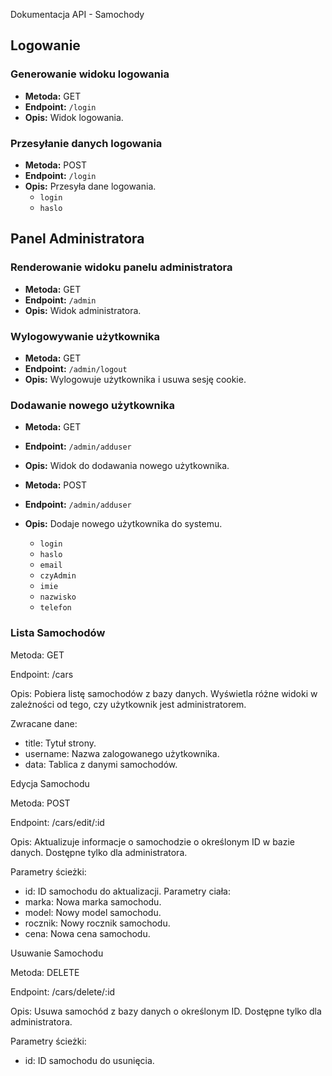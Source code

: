 Dokumentacja API - Samochody
## Logowanie

### Generowanie widoku logowania

- **Metoda:** GET
- **Endpoint:** `/login`
- **Opis:** Widok logowania.

### Przesyłanie danych logowania

- **Metoda:** POST
- **Endpoint:** `/login`
- **Opis:** Przesyła dane logowania.
  - `login`
  - `haslo`

## Panel Administratora

### Renderowanie widoku panelu administratora

- **Metoda:** GET
- **Endpoint:** `/admin`
- **Opis:** Widok administratora.

### Wylogowywanie użytkownika

- **Metoda:** GET
- **Endpoint:** `/admin/logout`
- **Opis:** Wylogowuje użytkownika i usuwa sesję cookie.

### Dodawanie nowego użytkownika

- **Metoda:** GET
- **Endpoint:** `/admin/adduser`
- **Opis:** Widok do dodawania nowego użytkownika.

- **Metoda:** POST
- **Endpoint:** `/admin/adduser`
- **Opis:** Dodaje nowego użytkownika do systemu.
  - `login`
  - `haslo`
  - `email`
  - `czyAdmin`
  - `imie`
  - `nazwisko`
  - `telefon`

### Lista Samochodów
Metoda: GET

Endpoint: /cars

Opis: Pobiera listę samochodów z bazy danych. Wyświetla różne widoki w zależności od tego, czy użytkownik jest administratorem.

Zwracane dane:
* title: Tytuł strony.
* username: Nazwa zalogowanego użytkownika.
* data: Tablica z danymi samochodów.
  
Edycja Samochodu

Metoda: POST

Endpoint: /cars/edit/:id

Opis: Aktualizuje informacje o samochodzie o określonym ID w bazie danych. Dostępne tylko dla administratora.

Parametry ścieżki:
* id: ID samochodu do aktualizacji.
Parametry ciała:
* marka: Nowa marka samochodu.
* model: Nowy model samochodu.
* rocznik: Nowy rocznik samochodu.
* cena: Nowa cena samochodu.
  
Usuwanie Samochodu

Metoda: DELETE

Endpoint: /cars/delete/:id

Opis: Usuwa samochód z bazy danych o określonym ID. Dostępne tylko dla administratora.

Parametry ścieżki:
* id: ID samochodu do usunięcia.
